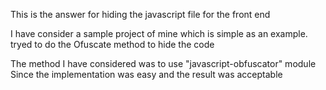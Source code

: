 This is the answer for hiding the javascript file for the front end

I have consider a sample project of mine which is simple as an example.
tryed to do the Ofuscate method to hide the code

The method I have considered was to use "javascript-obfuscator" module
Since the implementation was easy and the result was acceptable

